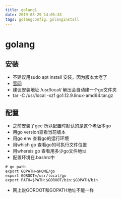 ```yaml
---
title: golang1
date: 2019-08-29 14:05:33
tags: golangconfig，golanginstall
---
```


# golang

## 安装

- 不建议用sudo apt install 安装，因为版本太老了
- [官网](https://golang.google.cn/)
- 建议安装地址 /usr/local/	解压会自动建一个go文件夹
- tar -C /usr/local -xzf go1.12.9.linux-amd64.tar.gz


## 配置

- 之前安装了gcc 所以配置时默认的是这个老版本go
- 用go version查看当前版本
- 用go env 查看go的运行环境
- 用which go 查看go的可执行文件位置
- 用whereis go 查看用多少go文件地址
- 配置环境在.bashrc中
```
# go path
export GOPATH=$HOME/go
export GOROOT=/usr/local/go
export PATH=$PATH:$GOROOT/bin:$GOPATH/bin
```
- 网上说GOROOT和GOPATH地址不能一样

